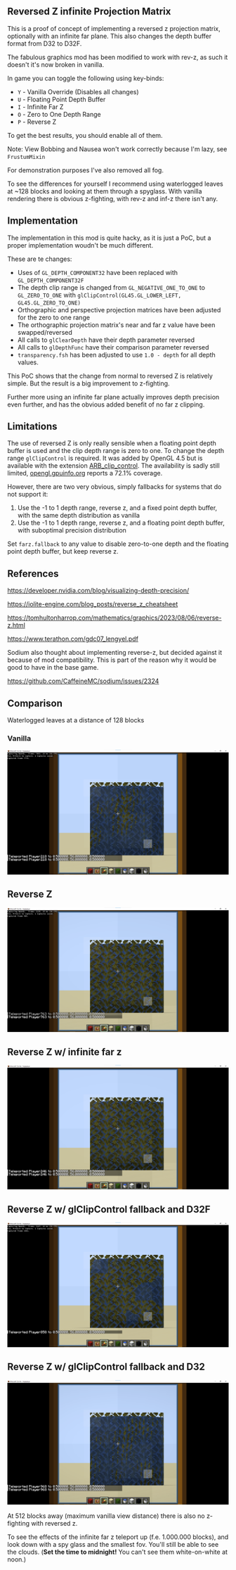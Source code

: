 ## Reversed Z infinite Projection Matrix

This is a proof of concept of implementing a reversed z projection matrix,
optionally with an infinite far plane. This also changes the depth buffer format from D32 to D32F.

The fabulous graphics mod has been modified to work with rev-z, as such it doesn't it's now broken in vanilla.

In game you can toggle the following using key-binds:
- `Y` - Vanilla Override (Disables all changes)
- `U` - Floating Point Depth Buffer
- `I` - Infinite Far Z
- `O` - Zero to One Depth Range
- `P` - Reverse Z

To get the best results, you should enable all of them.

Note: View Bobbing and Nausea won't work correctly because I'm lazy, see `FrustumMixin`

For demonstration purposes I've also removed all fog.

To see the differences for yourself I recommend using waterlogged leaves at ~128 blocks and looking at them through a spyglass.
With vanilla rendering there is obvious z-fighting, with rev-z and inf-z there isn't any.

## Implementation

The implementation in this mod is quite hacky, as it is just a PoC, but a proper implementation woudn't be much different.

These are te changes:

- Uses of `GL_DEPTH_COMPONENT32` have been replaced with `GL_DEPTH_COMPONENT32F`
- The depth clip range is changed from `GL_NEGATIVE_ONE_TO_ONE` to `GL_ZERO_TO_ONE` with `glClipControl(GL45.GL_LOWER_LEFT, GL45.GL_ZERO_TO_ONE)`
- Orthographic and perspective projection matrices have been adjusted for the zero to one range
- The orthographic projection matrix's near and far z value have been swapped/reversed
- All calls to `glClearDepth` have their depth parameter reversed
- All calls to `glDepthFunc` have their comparison parameter reversed
- `transparency.fsh` has been adjusted to use `1.0 - depth` for all depth values.

This PoC shows that the change from normal to reversed Z is relatively simple.
But the result is a big improvement to z-fighting.

Further more using an infinite far plane actually improves depth precision even further,
and has the obvious added benefit of no far z clipping.

## Limitations

The use of reversed Z is only really sensible when a floating point depth buffer is used and the clip depth range is zero to one.
To change the depth range `glClipControl` is required. It was added by OpenGL 4.5 but is available with the extension [ARB_clip_control](https://registry.khronos.org/OpenGL/extensions/ARB/ARB_clip_control.txt).
The availability is sadly still limited, [opengl.gpuinfo.org](https://opengl.gpuinfo.org/listextensions.php) reports a 72.1% coverage.

However, there are two very obvious, simply fallbacks for systems that do not support it:

1. Use the -1 to 1 depth range, reverse z, and a fixed point depth buffer, with the same depth distribution as vanilla
2. Use the -1 to 1 depth range, reverse z, and a floating point depth buffer, with suboptimal precision distribution

Set `farz.fallback` to any value to disable zero-to-one depth and the floating point depth buffer, but keep reverse z.

## References

https://developer.nvidia.com/blog/visualizing-depth-precision/

https://iolite-engine.com/blog_posts/reverse_z_cheatsheet

https://tomhultonharrop.com/mathematics/graphics/2023/08/06/reverse-z.html

https://www.terathon.com/gdc07_lengyel.pdf

Sodium also thought about implementing reverse-z, but decided against it because of mod compatibility. This is part of the reason why it would be good to have in the base game.

https://github.com/CaffeineMC/sodium/issues/2324

## Comparison

Waterlogged leaves at a distance of 128 blocks

### Vanilla
![vanilla.png](assets/vanilla.png)

## Reverse Z
![rev-z.png](assets/rev-z.png)

## Reverse Z w/ infinite far z
![rev-inf.z.png](assets/rev-inf.z.png)

## Reverse Z w/ glClipControl fallback and D32F
![rev-z_minus-one-to-one.png](assets/rev-z_minus-one-to-one.png)

## Reverse Z w/ glClipControl fallback and D32
![rev-z_minus-one-to-one_fixed-point.png](assets/rev-z_minus-one-to-one_fixed-point.png)

At 512 blocks away (maximum vanilla view distance) there is also no z-fighting with reversed z.

To see the effects of the infinite far z teleport up (f.e. 1.000.000 blocks), and look down with a spy glass and the smallest fov.
You'll still be able to see the clouds.
(**Set the time to midnight!** You can't see them white-on-white at noon.)
